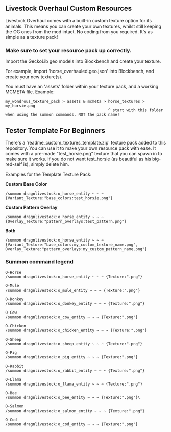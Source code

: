 ## Livestock Overhaul Custom Resources
Livestock Overhaul comes with a built-in custom texture option for its animals.
This means you can create your own textures, whilst still keeping the OG ones from the mod intact.
No coding from you required. It's as simple as a texture pack!

### Make sure to set your resource pack up correctly.
Import the GeckoLib geo models into Blockbench and create your texture.

For example, import 'horse_overhauled.geo.json' into Blockbench, and create your new texture(s).

You must have an 'assets' folder within your texture pack, and a working MCMETA file. Example:

```
my_wondrous_texture_pack > assets & mcmeta > horse_textures > my_horsie.png
                                             ^ start with this folder when using the summon commands, NOT the pack name!
```

## Tester Template For Beginners

There's a 'readme_custom_textures_template.zip' texture pack added to this repository. You can use it to make your own
resource pack with ease. It comes with a pre-made "test_horsie.png" texture that you can spawn in to make sure it works.
If you do not want test_horsie (as beautiful as his big-red-self is), simply delete him. 

Examples for the Template Texture Pack:

**Custom Base Color**
```
/summon dragnlivestock:o_horse_entity ~ ~ ~ {Variant_Texture:"base_colors:test_horsie.png"} 
```
**Custom Pattern Overlay**
```
/summon dragnlivestock:o_horse_entity ~ ~ ~ {Overlay_Texture:"pattern_overlays:test_pattern.png"} 
```
**Both**
```
/summon dragnlivestock:o_horse_entity ~ ~ ~ {Variant_Texture:"base_colors:my_custom_texture_name.png", Overlay_Texture:"pattern_overlays:my_custom_pattern_name.png"}
```

### Summon command legend

```
O-Horse
/summon dragnlivestock:o_horse_entity ~ ~ ~ {Texture:".png"}

O-Mule
/summon dragnlivestock:o_mule_entity ~ ~ ~ {Texture:".png"}

O-Donkey
/summon dragnlivestock:o_donkey_entity ~ ~ ~ {Texture:".png"}

O-Cow
/summon dragnlivestock:o_cow_entity ~ ~ ~ {Texture:".png"}

O-Chicken
/summon dragnlivestock:o_chicken_entity ~ ~ ~ {Texture:".png"}

O-Sheep
/summon dragnlivestock:o_sheep_entity ~ ~ ~ {Texture:".png"}

O-Pig
/summon dragnlivestock:o_pig_entity ~ ~ ~ {Texture:".png"}

O-Rabbit
/summon dragnlivestock:o_rabbit_entity ~ ~ ~ {Texture:".png"}

O-Llama
/summon dragnlivestock:o_llama_entity ~ ~ ~ {Texture:".png"}

O-Bee
/summon dragnlivestock:o_bee_entity ~ ~ ~ {Texture:".png"}\

O-Salmon
/summon dragnlivestock:o_salmon_entity ~ ~ ~ {Texture:".png"}

O-Cod
/summon dragnlivestock:o_cod_entity ~ ~ ~ {Texture:".png"}
```

